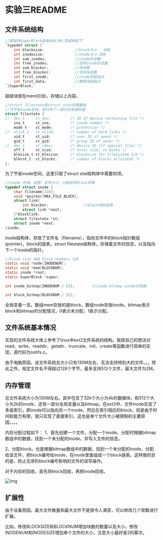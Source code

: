 # 实验三README

## 文件系统结构

```c
//超级块SuperBlock起始地址为0,其结构如下`
`typedef struct {`
    int blocksize;              //block大小   4KB
    int inodesize;              //inode大小 2KB
    int sum_inodes;             //inode的总数
	int free_inodes;            //空闲inode的总数
	int sum_blocknr;            //块总数
    int free_blocknr;           //空闲块总数
    int first_inode;            //inode的起始点 
    int first_data;             //数据块起始点
`}SuperBlock;`
```

超级块放在mem[0]处，存储以上内容。

```c
//struct filestate是struct stat的缩量版
//为节省inode空间，故只存了一部分的有用的值
struct filestate {
//  dev_t     st_dev;         /* ID of device containing file */
    ino_t     st_ino;         /* inode number */
    mode_t    st_mode;        /* protection */
//  nlink_t   st_nlink;       /* number of hard links */
    uid_t     st_uid;         /* user ID of owner */
    gid_t     st_gid;         /* group ID of owner */
//  dev_t     st_rdev;        /* device ID (if special file) */
    off_t     st_size;        /* total size, in bytes */
    blksize_t st_blksize;     /* blocksize for filesystem I/O */
    blkcnt_t  st_blocks;      /* number of blocks allocated */
};
```

为了节省inode空间，这里只取了struct stat结构体中需要的项。 

```c
//inode 存储，权限，文件大小，分配给的block块等
typedef struct inode {
    char filename[128];
    void *pointer[MAX_FILE_BLOCK];
    struct link{
        int blocknr;                //block块的链表
        struct link *next;
    }*blocklink;
    struct filestate *st;
    struct inode *next;
}inode; 
```

inode结构体，存放了文件名（filename），指向文件中的block指针数组(pointer)，block的链表，struct filestate结构体，存储着文件的信息，以及指向下一个inode的指针。

```c
//block size 4KB block numbers 32K 
static void *node[INODENUM];
static void *mem[BLOCKNUM];
static inode *root;
static SuperBlock *super;
 
int inode_bitmap[INODENUM / 32];        //inode bitmap inode位视图

int block_bitmap[BLOCKNUM / 32];
```

全局变量一览。数组mem存放的是block，数组node存放inode。bitmap表示block和bitmap的分配情况，0表示未分配，1表示分配。

## 文件系统基本情况

实现的文件系统大体上参考了linux中ext2文件系统的结构。我按自己的想法对read、write、readdir、getattr、truncate、init、create等函数进行简单的实现，源代码为oshfs.c。

由于电脑原因，该文件系统总大小只有130M左右，无法支持特别大的文件。。。除此之外，规定文件名不得超过128个字节，最多支持512个文件，最大文件为2M。

## 内存管理

总文件系统大小为130M左右。其中包含了32k个大小为4k的数据块，和512个大小为2k的inode，还有一部分全局变量以及bitmap。在ext2中，文件inode实现了多级索引，即inode可以指向另一个inode，然后在索引相应的block。但是由于时间和能力有限，我只实现了直接索引，这也是单个文件大小被限制的主要原因。。。。

内存分配过程如下：
	1、首先创建一个文件，分配一个inode。分配时根据bitmap数组中的数据，找到一个未分配的inode，并写入文件的信息。

​	2、分配block。也是根据bitmap数组中的数据，找到一个未分配的inode，分配给该文件，把block编号给inode，在inode里面组成一个block链表。这样做的目的是，防止无序的block编号影响的文件的读写操作。

对于内存的回收，首先将block回收，再把inode回收。

![img](http://docs.linuxtone.org/ebooks/C&CPP/c/images/fs.datablockaddr.png)

## 扩展性

由于设备原因，最大文件数量和最大文件不是很令人满意，可以修改几个常数进行扩展。

比如，修改BLOCKSIZE和BLOCKNUM增加块数的数量以及大小，修改INODENUM和INODESIZE增加单个文件的大小，注意大小最好是2的幂次。